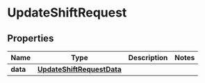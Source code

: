 

# UpdateShiftRequest


## Properties

| Name | Type | Description | Notes |
|------------ | ------------- | ------------- | -------------|
|**data** | [**UpdateShiftRequestData**](UpdateShiftRequestData.md) |  |  |



